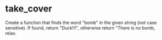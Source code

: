 # take_cover
Create a function that finds the word "bomb" in the given string (not case sensitive).
If found, return "Duck!!!", otherwise return "There is no bomb, relax.
